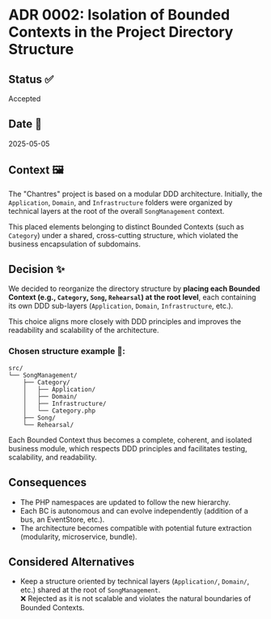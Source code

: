 # ADR 0002: Isolation of Bounded Contexts in the Project Directory Structure

## Status ✅
Accepted

## Date 📅
2025-05-05

## Context 🖼️

The "Chantres" project is based on a modular DDD architecture. Initially, the `Application`, `Domain`, and `Infrastructure` folders were organized by technical layers at the root of the overall `SongManagement` context.

This placed elements belonging to distinct Bounded Contexts (such as `Category`) under a shared, cross-cutting structure, which violated the business encapsulation of subdomains.

## Decision ✨

We decided to reorganize the directory structure by **placing each Bounded Context (e.g., `Category`, `Song`, `Rehearsal`) at the root level**, each containing its own DDD sub-layers (`Application`, `Domain`, `Infrastructure`, etc.).

This choice aligns more closely with DDD principles and improves the readability and scalability of the architecture.

### Chosen structure example 📂:
```
src/
└── SongManagement/
    ├── Category/
    │   ├── Application/
    │   ├── Domain/
    │   ├── Infrastructure/
    │   └── Category.php
    ├── Song/
    └── Rehearsal/
```
Each Bounded Context thus becomes a complete, coherent, and isolated business module, which respects DDD principles and facilitates testing, scalability, and readability.

## Consequences
- The PHP namespaces are updated to follow the new hierarchy.
- Each BC is autonomous and can evolve independently (addition of a bus, an EventStore, etc.).
- The architecture becomes compatible with potential future extraction (modularity, microservice, bundle).

## Considered Alternatives
- Keep a structure oriented by technical layers (`Application/`, `Domain/`, etc.) shared at the root of `SongManagement`.  
  ❌ Rejected as it is not scalable and violates the natural boundaries of Bounded Contexts.
